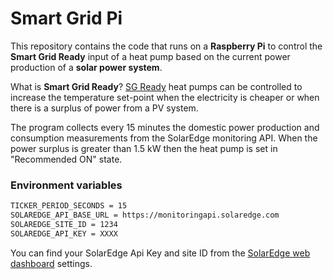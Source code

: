 # Smart Grid Pi

This repository contains the code that runs on a **Raspberry Pi** to control the **Smart Grid Ready** input of a heat pump based on the current power production of a **solar power system**.

What is **Smart Grid Ready**? [SG Ready](http://heatpumpingtechnologies.org/archive/hpc2017/wp-content/uploads/2017/08/O.2.3.2-Flexibility-of-heat-pump-pools-The-use-of-SG-Ready-from-an-aggregators-perspective.pdf) heat pumps can be controlled to increase the temperature set-point when the electricity is cheaper or when there is a surplus of power from a PV system.

The program collects every 15 minutes the domestic power production and consumption measurements from the SolarEdge monitoring API. When the power surplus is greater than 1.5 kW then the heat pump is set in "Recommended ON" state.



### Environment variables
```bash
TICKER_PERIOD_SECONDS = 15
SOLAREDGE_API_BASE_URL = https://monitoringapi.solaredge.com
SOLAREDGE_SITE_ID = 1234
SOLAREDGE_API_KEY = XXXX
```

You can find your SolarEdge Api Key and site ID from the [SolarEdge web dashboard](https://monitoring.solaredge.com/solaredge-web/p/login) settings.

